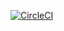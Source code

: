 [![CircleCI](https://dl.circleci.com/status-badge/img/gh/cptroykeith/yummy_API/tree/main.svg?style=svg)](https://dl.circleci.com/status-badge/redirect/gh/cptroykeith/yummy_API/tree/main)